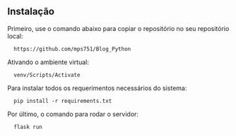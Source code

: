 ## Instalação

Primeiro, use o comando abaixo para copiar o repositório no seu repositório local:
                
      https://github.com/mps751/Blog_Python

Ativando o ambiente virtual:
    
      venv/Scripts/Activate
  
Para instalar todos os requerimentos necessários do sistema:
    
      pip install -r requirements.txt

Por último, o comando para rodar o servidor:

      flask run
